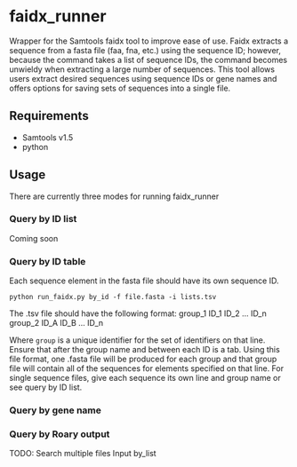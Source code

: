# faidx_runner

Wrapper for the Samtools faidx tool to improve ease of use. Faidx extracts a sequence from a fasta file (faa, fna, etc.) using the sequence ID; however, because the command takes a list of sequence IDs, the command becomes unwieldy when extracting a large number of sequences. This tool allows users extract desired sequences using sequence IDs or gene names and offers options for saving sets of sequences into a single file.

## Requirements
* Samtools v1.5
* python


## Usage
There are currently three modes for running faidx_runner

### Query by ID list
Coming soon

### Query by ID table
Each sequence element in the fasta file should have its own sequence ID.
```
python run_faidx.py by_id -f file.fasta -i lists.tsv
```
The .tsv file should have the following format:
group_1 ID_1  ID_2  ... ID_n
group_2 ID_A  ID_B  ... ID_n

Where `group` is a unique identifier for the set of identifiers on that line. Ensure that after the group name and between each ID is a tab.
Using this file format, one .fasta file will be produced for each group and that group file will contain all of the sequences for elements specified on that line. For single sequence files, give each sequence its own line and group name or see query by ID list.

### Query by gene name


### Query by Roary output



TODO:
Search multiple files
Input by_list
